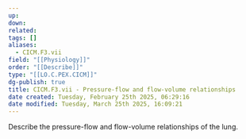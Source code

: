 ```yaml
---
up: 
down: 
related: 
tags: []
aliases:
  - CICM.F3.vii
field: "[[Physiology]]"
order: "[[Describe]]"
type: "[[LO.C.PEX.CICM]]"
dg-publish: true
title: CICM.F3.vii - Pressure-flow and flow-volume relationships
date created: Tuesday, February 25th 2025, 06:29:16
date modified: Tuesday, March 25th 2025, 16:09:21
---
```


Describe the pressure-flow and flow-volume relationships of the lung.

